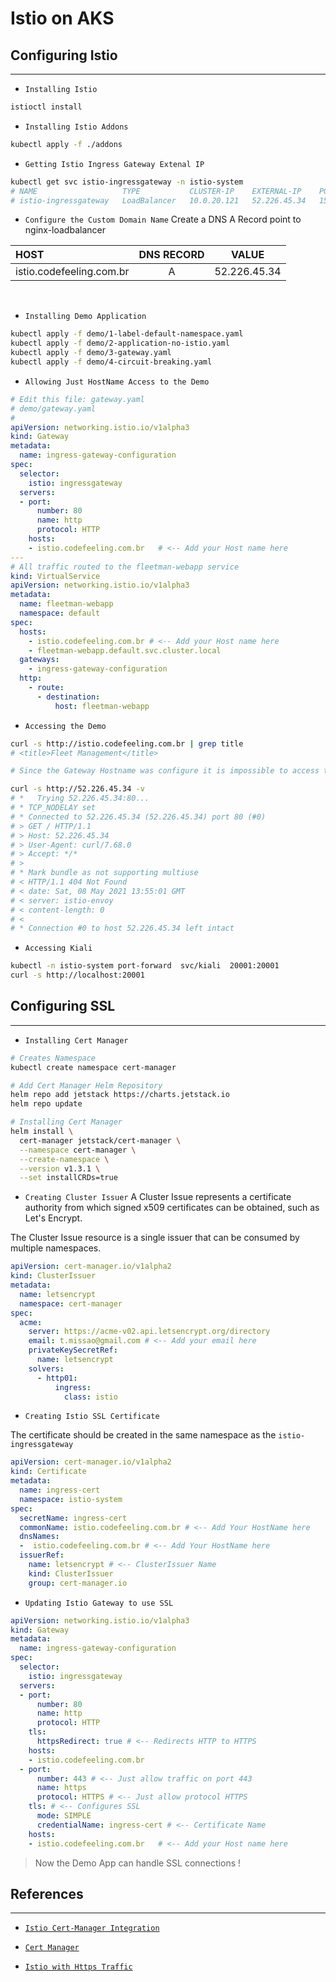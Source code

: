 # Istio on AKS

## Configuring Istio
---

- `Installing Istio`

```bash
istioctl install
```

- `Installing Istio Addons`
```bash
kubectl apply -f ./addons
```

- `Getting Istio Ingress Gateway Extenal IP`
```bash
kubectl get svc istio-ingressgateway -n istio-system
# NAME                   TYPE           CLUSTER-IP    EXTERNAL-IP    PORT(S)                                                                      AGE
# istio-ingressgateway   LoadBalancer   10.0.20.121   52.226.45.34   15021:31854/TCP,80:30547/TCP,443:30877/TCP,15012:31308/TCP,15443:32143/TCP   8m28s
```

- `Configure the Custom Domain Name`
Create a DNS A Record point to nginx-loadbalancer

|HOST |DNS RECORD | VALUE
:--- | :---: | ---
|istio.codefeeling.com.br|A|52.226.45.34

<br/>

- `Installing Demo Application`
```bash
kubectl apply -f demo/1-label-default-namespace.yaml
kubectl apply -f demo/2-application-no-istio.yaml
kubectl apply -f demo/3-gateway.yaml
kubectl apply -f demo/4-circuit-breaking.yaml
```


- `Allowing Just HostName Access to the Demo`
```yaml
# Edit this file: gateway.yaml
# demo/gateway.yaml
#
apiVersion: networking.istio.io/v1alpha3
kind: Gateway
metadata:
  name: ingress-gateway-configuration
spec:
  selector:
    istio: ingressgateway
  servers:
  - port:
      number: 80
      name: http
      protocol: HTTP
    hosts:
    - istio.codefeeling.com.br   # <-- Add your Host name here
---
# All traffic routed to the fleetman-webapp service
kind: VirtualService
apiVersion: networking.istio.io/v1alpha3
metadata:
  name: fleetman-webapp
  namespace: default
spec:
  hosts:
    - istio.codefeeling.com.br # <-- Add your Host name here
    - fleetman-webapp.default.svc.cluster.local
  gateways:
    - ingress-gateway-configuration
  http:
    - route:
      - destination:
          host: fleetman-webapp

```

- `Accessing the Demo`
```bash
curl -s http://istio.codefeeling.com.br | grep title
# <title>Fleet Management</title>

# Since the Gateway Hostname was configure it is impossible to access the demo using direct the loadbalancer external IP

curl -s http://52.226.45.34 -v
# *   Trying 52.226.45.34:80...
# * TCP_NODELAY set
# * Connected to 52.226.45.34 (52.226.45.34) port 80 (#0)
# > GET / HTTP/1.1
# > Host: 52.226.45.34
# > User-Agent: curl/7.68.0
# > Accept: */*
# > 
# * Mark bundle as not supporting multiuse
# < HTTP/1.1 404 Not Found
# < date: Sat, 08 May 2021 13:55:01 GMT
# < server: istio-envoy
# < content-length: 0
# < 
# * Connection #0 to host 52.226.45.34 left intact

```

- `Accessing Kiali`
```bash
kubectl -n istio-system port-forward  svc/kiali  20001:20001
curl -s http://localhost:20001
```

## Configuring SSL
---

- `Installing Cert Manager`
```bash
# Creates Namespace
kubectl create namespace cert-manager

# Add Cert Manager Helm Repository
helm repo add jetstack https://charts.jetstack.io
helm repo update

# Installing Cert Manager
helm install \
  cert-manager jetstack/cert-manager \
  --namespace cert-manager \
  --create-namespace \
  --version v1.3.1 \
  --set installCRDs=true
```

- `Creating Cluster Issuer`
A Cluster Issue represents a certificate authority from which signed x509 certificates can be obtained, such as Let's Encrypt.

The Cluster Issue resource is a single issuer that can be consumed by multiple namespaces.

```yaml
apiVersion: cert-manager.io/v1alpha2
kind: ClusterIssuer
metadata:
  name: letsencrypt
  namespace: cert-manager
spec:
  acme:
    server: https://acme-v02.api.letsencrypt.org/directory
    email: t.missao@gmail.com # <-- Add your email here
    privateKeySecretRef:
      name: letsencrypt
    solvers:
      - http01:
          ingress:
            class: istio
```

- `Creating Istio SSL Certificate`

The certificate should be created in the same namespace as the `istio-ingressgateway`

```yaml
apiVersion: cert-manager.io/v1alpha2
kind: Certificate
metadata:
  name: ingress-cert
  namespace: istio-system
spec:
  secretName: ingress-cert
  commonName: istio.codefeeling.com.br # <-- Add Your HostName here
  dnsNames:
  -  istio.codefeeling.com.br # <-- Add Your HostName here
  issuerRef:
    name: letsencrypt # <-- ClusterIssuer Name
    kind: ClusterIssuer
    group: cert-manager.io
```

- `Updating Istio Gateway to use SSL`
```yaml
apiVersion: networking.istio.io/v1alpha3
kind: Gateway
metadata:
  name: ingress-gateway-configuration
spec:
  selector:
    istio: ingressgateway
  servers:
  - port:
      number: 80
      name: http
      protocol: HTTP
    tls:
      httpsRedirect: true # <-- Redirects HTTP to HTTPS
    hosts:
    - istio.codefeeling.com.br
  - port:
      number: 443 # <-- Just allow traffic on port 443
      name: https
      protocol: HTTPS # <-- Just allow protocol HTTPS
    tls: # <-- Configures SSL
      mode: SIMPLE
      credentialName: ingress-cert # <-- Certificate Name
    hosts:
    - istio.codefeeling.com.br   # <-- Add your Host name here
```

>Now the Demo App can handle SSL connections ! 


## References
---

- [`Istio Cert-Manager Integration`](https://istio.io/latest/docs/ops/integrations/certmanager/)

- [`Cert Manager`](https://cert-manager.io/docs/usage/certificate/)

- [`Istio with Https Traffic`](https://medium.com/intelligentmachines/istio-https-traffic-secure-your-service-mesh-using-ssl-certificate-ac20ec2b6cd6)
